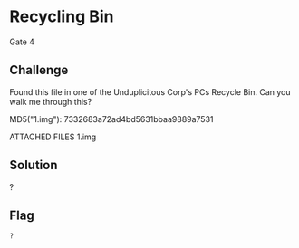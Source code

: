 # Recycling Bin
Gate 4

## Challenge 

Found this file in one of the Unduplicitous Corp's PCs Recycle Bin. Can you walk me through this?

MD5("1.img"): 7332683a72ad4bd5631bbaa9889a7531

ATTACHED FILES
1.img

## Solution
?

## Flag

	?